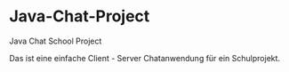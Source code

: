 # Java-Chat-Project
Java Chat School Project

Das ist eine einfache Client - Server Chatanwendung für ein Schulprojekt.
